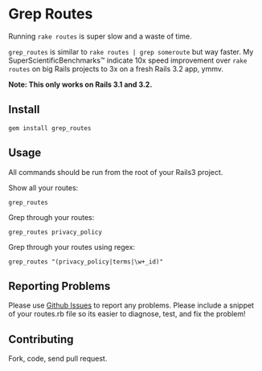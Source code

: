 Grep Routes
===========
Running `rake routes` is super slow and a waste of time. 

`grep_routes` is similar to `rake routes | grep someroute` but way faster. My SuperScientificBenchmarks™ indicate 10x speed improvement over `rake routes` on big Rails projects to 3x on a fresh Rails 3.2 app, ymmv.

**Note: This only works on Rails 3.1 and 3.2.**

Install
-------

    gem install grep_routes
    
Usage
-----
All commands should be run from the root of your Rails3 project.

Show all your routes:

    grep_routes
    
Grep through your routes:
  
    grep_routes privacy_policy
    
Grep through your routes using regex:

    grep_routes "(privacy_policy|terms|\w+_id)"
    
Reporting Problems
------------------
Please use [Github Issues](https://github.com/ubermajestix/grep_routes/issues) to report any problems. Please include a snippet of your routes.rb file so its easier to diagnose, test, and fix the problem!

Contributing
------------
Fork, code, send pull request.
